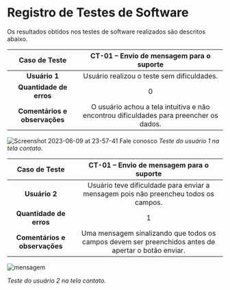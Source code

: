 # Registro de Testes de Software

Os resultados obtidos nos testes de software realizados são descritos abaixo.

| **Caso de Teste** 	| **CT-01 – Envio de mensagem para o suporte** 	|
|:---:	|:---:	|
| **Usuário 1**  	| Usuário realizou o teste sem dificuldades. 	 |
| **Quantidade de erros**  	| 0 |
| **Comentários e observações**  	| O usuário achou a tela intuitiva e não encontrou dificuldades para preencher os dados.  |

![Screenshot 2023-06-09 at 23-57-41 Fale conosco](https://github.com/ICEI-PUC-Minas-PMV-ADS/pmv-ads-2023-1-e1-proj-web-t1-projeto-cultivo-de-plantas/assets/107646150/27fdefb0-37ac-4176-8cc4-caa96d457f90)
_Teste do usuário 1 na tela contato._


| **Caso de Teste** 	| **CT-01 – Envio de mensagem para o suporte** 	|
|:---:	|:---:	|
| **Usuário 2**  	| Usuário teve dificuldade para enviar a mensagem pois não preencheu todos os campos. 	 |
| **Quantidade de erros**  	| 1 |
| **Comentários e observações**  	| Uma mensagem sinalizando que todos os campos devem ser preenchidos antes de apertar o botão enviar.  |

![mensagem](https://github.com/ICEI-PUC-Minas-PMV-ADS/pmv-ads-2023-1-e1-proj-web-t1-projeto-cultivo-de-plantas/assets/107646150/068b38e5-8b08-40ec-8e21-24c2b5790287)

_Teste do usuário 2 na tela contato._
